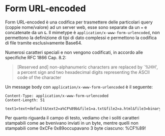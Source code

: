 # Form URL-encoded

Form URL-encoded è una codifica per trasmettere delle particolari query (coppie nome/valore) ad un server web, esse sono separate da un `=` e concatenate da un `&`. Il mimetype è `application/x-www-form-urlencoded`, non permettono la definizione di tipi di dato complessi e permettono la codifica di file tramite esclusivamente Base64.

Numerosi caratteri speciali e non vengono codificati, in accordo alle specifiche RFC 1866 Cap. 8.2:

> [Reserved and] non-alphanumeric characters are replaced by `%HH', a percent sign and two hexadecimal digits representing the ASCII code of the character


Un message body con `application/x-www-form-urlencoded` è il seguente:

```
Content-Type: application/x-www-form-urlencoded
Content-Length: 51

text1=text+default&text2=a%CF%89b&file1=a.txt&file2=a.html&file3=binary
```

Per quanto riguarda il campo di testo, vediamo che i soliti caratteri stampabili come ae bvenivano inviati in un byte, mentre quelli non stampabili come 0xCFe 0x89occupavano 3 byte ciascuno: %CF%89!
